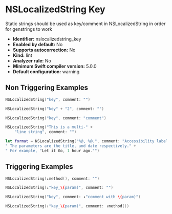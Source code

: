 # NSLocalizedString Key

Static strings should be used as key/comment in NSLocalizedString in order for genstrings to work

* **Identifier:** nslocalizedstring_key
* **Enabled by default:** No
* **Supports autocorrection:** No
* **Kind:** lint
* **Analyzer rule:** No
* **Minimum Swift compiler version:** 5.0.0
* **Default configuration:** warning

## Non Triggering Examples

```swift
NSLocalizedString("key", comment: "")
```

```swift
NSLocalizedString("key" + "2", comment: "")
```

```swift
NSLocalizedString("key", comment: "comment")
```

```swift
NSLocalizedString("This is a multi-" +
    "line string", comment: "")
```

```swift
let format = NSLocalizedString("%@, %@.", comment: "Accessibility label for a post in the post list." +
" The parameters are the title, and date respectively." +
" For example, "Let it Go, 1 hour ago."")
```

## Triggering Examples

```swift
NSLocalizedString(↓method(), comment: "")
```

```swift
NSLocalizedString(↓"key_\(param)", comment: "")
```

```swift
NSLocalizedString("key", comment: ↓"comment with \(param)")
```

```swift
NSLocalizedString(↓"key_\(param)", comment: ↓method())
```